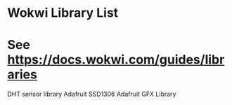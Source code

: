 # Wokwi Library List
# See https://docs.wokwi.com/guides/libraries

DHT sensor library
Adafruit SSD1306
Adafruit GFX Library
